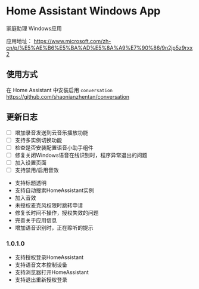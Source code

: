# Home Assistant Windows App

家庭助理 Windows应用

应用地址： https://www.microsoft.com/zh-cn/p/%E5%AE%B6%E5%BA%AD%E5%8A%A9%E7%90%86/9n2jp5z9rxx2


## 使用方式

在 Home Assistant 中安装启用 `conversation`
https://github.com/shaonianzhentan/conversation


## 更新日志

- [ ] 增加录音发送到云音乐播放功能
- [ ] 支持多实例切换功能
- [ ] 检查是否安装配置语音小助手组件
- [ ] 修复关闭Windows语音在线识别时，程序异常退出的问题
- [ ] 加入设置页面
- [ ] 支持禁用/启用音效

- 支持标题透明
- 支持自动搜索HomeAssistant实例
- 加入音效
- 未授权麦克风权限时跳转申请
- 修复长时间不操作，授权失效的问题
- 完善关于应用信息
- 增加语音识别时，正在聆听的提示

### 1.0.1.0

- 支持授权登录HomeAssistant
- 支持语音文本控制设备
- 支持浏览器打开HomeAssistant
- 支持退出重新授权登录